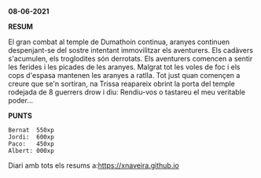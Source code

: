 **08-06-2021**

**RESUM**

El gran combat al temple de Dumathoin continua, aranyes continuen despenjant-se
del sostre intentant immovilitzar els aventurers. Els cadàvers s'acumulen, els
troglodites són derrotats. Els aventurers comencen a sentir les ferides i les
picades de les aranyes. Malgrat tot les voles de foc i els cops d'espasa
mantenen les aranyes a ratlla. Tot just quan començen a creure que se'n
sortiran, na Trissa reapareix obrint la porta del temple rodejada de 8 guerrers
drow i diu: Rendiu-vos o tastareu el meu veritable poder...

**PUNTS**

```
Bernat  550xp
Jordi:  600xp
Paco:   450xp  
Albert: 000xp 
```

Diari amb tots els resums a:https://xnaveira.github.io
